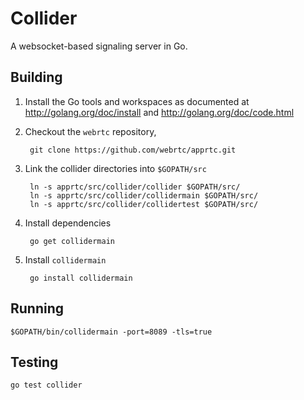 # Collider

A websocket-based signaling server in Go.

## Building

1. Install the Go tools and workspaces as documented at http://golang.org/doc/install and http://golang.org/doc/code.html

2. Checkout the `webrtc` repository,

        git clone https://github.com/webrtc/apprtc.git

3. Link the collider directories into `$GOPATH/src`

        ln -s apprtc/src/collider/collider $GOPATH/src/
        ln -s apprtc/src/collider/collidermain $GOPATH/src/
        ln -s apprtc/src/collider/collidertest $GOPATH/src/

4. Install dependencies

        go get collidermain

5. Install `collidermain`

        go install collidermain


## Running

    $GOPATH/bin/collidermain -port=8089 -tls=true

## Testing

    go test collider

